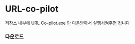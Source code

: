 # URL-co-pilot

저장소 내부에 URL Co-pilot.exe 만 다운받아서 실행시켜주면 됩니다
### [다운로드](https://github.com/HelloZOOO/URL-co-pilot/raw/main/URL%20Co-pilot.exe)
